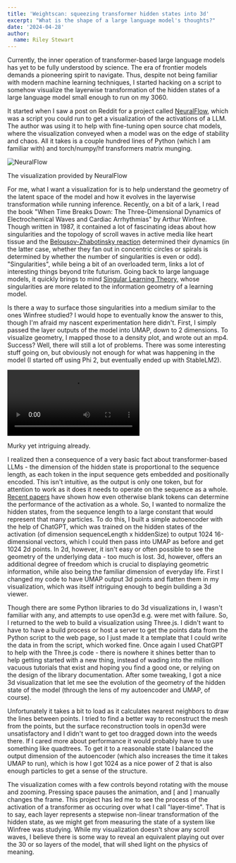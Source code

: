 ```yaml
---
title: 'Weightscan: squeezing transformer hidden states into 3d'
excerpt: "What is the shape of a large language model's thoughts?"
date: '2024-04-28'
author:
  name: Riley Stewart
---
```

Currently, the inner operation of transformer-based large language models has yet to be fully understood by science. The era of frontier models demands a pioneering spirit to navigate. Thus, despite not being familiar with modern machine learning techniques, I started hacking on a script to somehow visualize the layerwise transformation of the hidden states of a large language model small enough to run on my 3060. 

It started when I saw a post on Reddit for a project called [NeuralFlow](https://github.com/valine/NeuralFlow), which was a script you could run to get a visualization of the activations of a LLM. The author was using it to help with fine-tuning open source chat models, where the visualization conveyed when a model was on the edge of stability and chaos. All it takes is a couple hundred lines of Python (which I am familiar with) and torch/numpy/hf transformers matrix munging. 

![NeuralFlow](/assets/blog/weightscan/neuralflow.png)
<figcaption>The visualization provided by NeuralFlow</figcaption>

For me, what I want a visualization for is to help understand the geometry of the latent space of the model and how it evolves in the layerwise transformation while running inference. Recently, on a bit of a lark, I read the book "When Time Breaks Down: The Three-Dimensional Dynamics of Electrochemical Waves and Cardiac Arrhythmias" by Arthur Winfree. Though written in 1987, it contained a lot of fascinating ideas about how singularities and the topology of scroll waves in active media like heart tissue and the [Belousov-Zhabotinsky reaction](https://en.wikipedia.org/wiki/Belousov%E2%80%93Zhabotinsky_reaction) determined their dynamics (in the latter case, whether they fan out in concentric circles or spirals is determined by whether the number of singularities is even or odd). "Singularities", while being a bit of an overloaded term, links a lot of interesting things beyond trite futurism. Going back to large language models, it quickly brings to mind [Singular Learning Theory](https://arxiv.org/abs/2010.11560), whose singularities are more related to the information geometry of a learning model. 

Is there a way to surface those singularities into a medium similar to the ones Winfree studied? I would hope to eventually know the answer to this, though I'm afraid my nascent experimentation here didn't. First, I simply passed the layer outputs of the model into UMAP, down to 2 dimensions. To visualize geometry, I mapped those to a density plot, and wrote out an mp4. Success? Well, there will still a lot of problems. There was some interesting stuff going on, but obviously not enough for what was happening in the model (I started off using Phi 2, but eventually ended up with StableLM2). 

![EarlyHiddenStates](/assets/blog/weightscan/hidden_states.mp4)
<figcaption>Murky yet intriguing already.</figcaption>

I realized then a consequence of a very basic fact about transformer-based LLMs - the dimension of the hidden state is proportional to the sequence length, as each token in the input sequence gets embedded and positionally encoded. This isn't intuitive, as the output is only one token, but for attention to work as it does it needs to operate on the sequence as a whole. [Recent papers](https://arxiv.org/abs/2402.14848) have shown how even otherwise blank tokens can determine the performance of the activation as a whole. So, I wanted to normalize the hidden states, from the sequence length to a large constant that would represent that many particles. To do this, I built a simple autoencoder with the help of ChatGPT, which was trained on the hidden states of the activation (of dimension sequenceLength x hiddenSize) to output 1024 16-dimensional vectors, which I could then pass into UMAP as before and get 1024 2d points. In 2d, however, it isn't easy or often possible to see the geometry of the underlying data - too much is lost. 3d, however, offers an additional degree of freedom which is crucial to displaying geometric information, while also being the familiar dimension of everyday life. First I changed my code to have UMAP output 3d points and flatten them in my visualization, which was itself intriguing enough to begin building a 3d viewer.

Though there are some Python libraries to do 3d visualizations in, I wasn't familiar with any, and attempts to use open3d e.g. were met with failure. So, I returned to the web to build a visualization using Three.js. I didn't want to have to have a build process or host a server to get the points data from the Python script to the web page, so I just made it a template that I could write the data in from the script, which worked fine. Once again I used ChatGPT to help with the Three.js code - there is nowhere it shines better than to help getting started with a new thing, instead of wading into the million vacuous tutorials that exist and hoping you find a good one, or relying on the design of the library documentation. After some tweaking, I got a nice 3d visualization that let me see the evolution of the geometry of the hidden state of the model (through the lens of my autoencoder and UMAP, of course). 

Unfortunately it takes a bit to load as it calculates nearest neighbors to draw the lines between points. I tried to find a better way to reconstruct the mesh from the points, but the surface reconstruction tools in open3d were unsatisfactory and I didn't want to get too dragged down into the weeds there. If I cared more about performance it would probably have to use something like quadtrees. To get it to a reasonable state I balanced the output dimension of the autoencoder (which also increases the time it takes UMAP to run), which is how I got 1024 as a nice power of 2 that is also enough particles to get a sense of the structure. 

The visualization comes with a few controls beyond rotating with the mouse and zooming. Pressing space pauses the animation, and \[ and \] manually changes the frame. This project has led me to see the process of the activation of a transformer as occuring over what I call "layer-time". That is to say, each layer represents a stepwise non-linear transformation of the hidden state, as we might get from measuring the state of a system like Winfree was studying. While my visualization doesn't show any scroll waves, I believe there is some way to reveal an equivalent playing out over the 30 or so layers of the model, that will shed light on the physics of meaning. 

